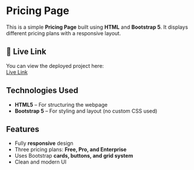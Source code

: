 # Pricing Page

This is a simple **Pricing Page** built using **HTML** and **Bootstrap 5**. It displays different pricing plans with a responsive layout.

## 🚀 Live Link
You can view the deployed project here:  
[Live Link](https://giridhar11411.github.io/pricing-page/)

## Technologies Used
- **HTML5** – For structuring the webpage
- **Bootstrap 5** – For styling and layout (no custom CSS used)

## Features
- Fully **responsive** design
- Three pricing plans: **Free, Pro, and Enterprise**
- Uses Bootstrap **cards, buttons, and grid system**
- Clean and modern UI
